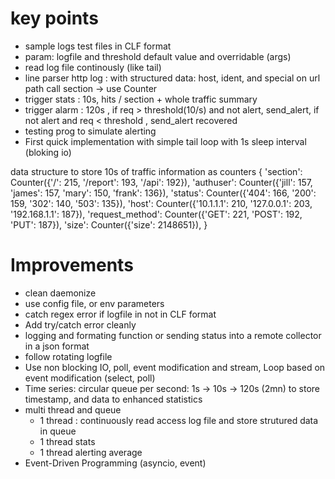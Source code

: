 # key points
* sample logs test files in CLF format
* param: logfile and threshold default value and overridable (args)
* read log file continously (like tail)
* line parser http log : with structured data: host, ident, and special on url path call section -> use Counter
* trigger stats : 10s, hits / section + whole traffic summary
* trigger alarm : 120s , if req > threshold(10/s) and not alert,  send_alert, if not alert and req < threshold , send_alert recovered
* testing prog to simulate alerting
* First quick implementation with simple tail loop with 1s sleep interval (bloking io)

data structure to store 10s of traffic information as counters
{
  'section': Counter({'/': 215, '/report': 193, '/api': 192}),
  'authuser': Counter({'jill': 157, 'james': 157, 'mary': 150, 'frank': 136}),
  'status': Counter({'404': 166, '200': 159, '302': 140, '503': 135}),
  'host': Counter({'10.1.1.1': 210, '127.0.0.1': 203, '192.168.1.1': 187}),
  'request_method': Counter({'GET': 221, 'POST': 192, 'PUT': 187}),
  'size': Counter({'size': 2148651}),
}

# Improvements
* clean daemonize
* use config file, or env parameters
* catch regex error if logfile in not in CLF format 
* Add try/catch error cleanly
* logging and formating function or sending status into a remote collector in a json format
* follow rotating logfile
* Use non blocking IO, poll, event modification and stream, Loop based on event modification (select, poll)
* Time series: circular queue per second: 1s -> 10s -> 120s (2mn) to store timestamp, and data to enhanced statistics
* multi thread and queue
  * 1 thread : continuously read access log file and store strutured data in queue
  * 1 thread stats
  * 1 thread alerting average
* Event-Driven Programming (asyncio, event)

